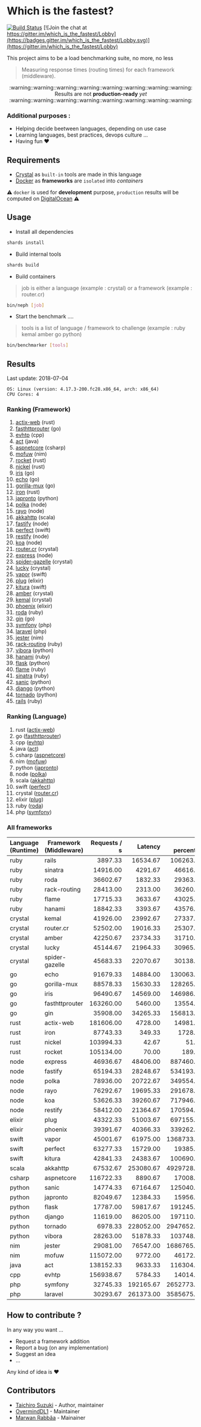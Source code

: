 # Which is the fastest?

[![Build Status](https://travis-ci.com/tbrand/which_is_the_fastest.svg?branch=master)](https://travis-ci.com/tbrand/which_is_the_fastest)
[![Join the chat at https://gitter.im/which_is_the_fastest/Lobby](https://badges.gitter.im/which_is_the_fastest/Lobby.svg)](https://gitter.im/which_is_the_fastest/Lobby)

This project aims to be a load benchmarking suite, no more, no less

> Measuring response times (routing times) for each framework (middleware).


<div align="center">
  :warning::warning::warning::warning::warning::warning::warning::warning:
</div>

<div align="center">Results are not <b>production-ready</b> <i>yet</i></div>

<div align="center">
  :warning::warning::warning::warning::warning::warning::warning::warning:
</div>

### Additional purposes :

+ Helping decide beetween languages, depending on use case
+ Learning languages, best practices, devops culture ...
+ Having fun :heart:

## Requirements

+ [Crystal](https://crystal-lang.org) as `built-in` tools are made in this language
+ [Docker](https://www.docker.com) as **frameworks** are `isolated` into _containers_

:warning: `docker` is used for **development** purpose, `production` results will be computed on [DigitalOcean](https://www.digitalocean.com) :warning:

## Usage

+ Install all dependencies

~~~sh
shards install
~~~

+ Build internal tools

~~~sh
shards build
~~~

+ Build containers

> job is either a language (example : crystal) or a framework (example : router.cr)

~~~sh
bin/neph [job]
~~~

+ Start the benchmark ....

> tools is a list of language / framework to challenge (example : ruby kemal amber go python)

~~~sh
bin/benchmarker [tools]
~~~

## Results

<!-- Result from here -->
Last update: 2018-07-04
```
OS: Linux (version: 4.17.3-200.fc28.x86_64, arch: x86_64)
CPU Cores: 4
```

### Ranking (Framework)

1. [actix-web](https://github.com/actix/actix-web) (rust)
2. [fasthttprouter](https://github.com/buaazp/fasthttprouter) (go)
3. [evhtp](https://github.com/criticalstack/libevhtp) (cpp)
4. [act](https://github.com/actframework/actframework) (java)
5. [aspnetcore](https://github.com/aspnet/Home) (csharp)
6. [mofuw](https://github.com/2vg/mofuw) (nim)
7. [rocket](https://github.com/SergioBenitez/Rocket) (rust)
8. [nickel](https://github.com/nickel-org/nickel.rs) (rust)
9. [iris](https://github.com/kataras/iris) (go)
10. [echo](https://github.com/labstack/echo) (go)
11. [gorilla-mux](https://github.com/gorilla/mux) (go)
12. [iron](https://github.com/iron/iron) (rust)
13. [japronto](https://github.com/squeaky-pl/japronto) (python)
14. [polka](https://github.com/lukeed/polka) (node)
15. [rayo](https://github.com/GetRayo/rayo.js) (node)
16. [akkahttp](https://github.com/akka/akka-http) (scala)
17. [fastify](https://github.com/fastify/fastify) (node)
18. [perfect](https://github.com/PerfectlySoft/Perfect) (swift)
19. [restify](https://github.com/restify/node-restify) (node)
20. [koa](https://github.com/koajs/koa) (node)
21. [router.cr](https://github.com/tbrand/router.cr) (crystal)
22. [express](https://github.com/expressjs/express) (node)
23. [spider-gazelle](https://github.com/spider-gazelle/spider-gazelle) (crystal)
24. [lucky](https://github.com/luckyframework/lucky) (crystal)
25. [vapor](https://github.com/vapor/vapor) (swift)
26. [plug](https://github.com/elixir-lang/plug) (elixir)
27. [kitura](https://github.com/IBM-Swift/Kitura) (swift)
28. [amber](https://github.com/amberframework/amber) (crystal)
29. [kemal](https://github.com/kemalcr/kemal) (crystal)
30. [phoenix](https://github.com/phoenixframework/phoenix) (elixir)
31. [roda](https://github.com/jeremyevans/roda) (ruby)
32. [gin](https://github.com/gin-gonic/gin) (go)
33. [symfony](https://github.com/symfony/symfony) (php)
34. [laravel](https://github.com/laravel/framework) (php)
35. [jester](https://github.com/dom96/jester) (nim)
36. [rack-routing](https://github.com/georgeu2000/rack-routing) (ruby)
37. [vibora](https://github.com/vibora-io/vibora) (python)
38. [hanami](https://github.com/hanami/hanami) (ruby)
39. [flask](https://github.com/pallets/flask) (python)
40. [flame](https://github.com/AlexWayfer/flame) (ruby)
41. [sinatra](https://github.com/sinatra/sinatra) (ruby)
42. [sanic](https://github.com/channelcat/sanic) (python)
43. [django](https://github.com/django/django) (python)
44. [tornado](https://github.com/tornadoweb/tornado) (python)
45. [rails](https://github.com/rails/rails) (ruby)

### Ranking (Language)

1. rust ([actix-web](https://github.com/actix/actix-web))
2. go ([fasthttprouter](https://github.com/buaazp/fasthttprouter))
3. cpp ([evhtp](https://github.com/criticalstack/libevhtp))
4. java ([act](https://github.com/actframework/actframework))
5. csharp ([aspnetcore](https://github.com/aspnet/Home))
6. nim ([mofuw](https://github.com/2vg/mofuw))
7. python ([japronto](https://github.com/squeaky-pl/japronto))
8. node ([polka](https://github.com/lukeed/polka))
9. scala ([akkahttp](https://github.com/akka/akka-http))
10. swift ([perfect](https://github.com/PerfectlySoft/Perfect))
11. crystal ([router.cr](https://github.com/tbrand/router.cr))
12. elixir ([plug](https://github.com/elixir-lang/plug))
13. ruby ([roda](https://github.com/jeremyevans/roda))
14. php ([symfony](https://github.com/symfony/symfony))

### All frameworks

| Language (Runtime)        | Framework (Middleware)    |    Requests / s |         Latency |   99 percentile |      Throughput |
|---------------------------|---------------------------|----------------:|----------------:|----------------:|-----------:|
| ruby                      | rails                     | 3897.33 | 16534.67 | 106263.33 | 3.09 MB |
| ruby                      | sinatra                   | 14916.00 | 4291.67 | 46616.00 | 12.63 MB |
| ruby                      | roda                      | 36602.67 | 1832.33 | 29363.00 | 11.86 MB |
| ruby                      | rack-routing              | 28413.00 | 2313.00 | 36260.00 | 5.00 MB |
| ruby                      | flame                     | 17715.33 | 3633.67 | 43025.67 | 3.41 MB |
| ruby                      | hanami                    | 18842.33 | 3393.67 | 43576.67 | 44.56 MB |
| crystal                   | kemal                     | 41926.00 | 23992.67 | 27337.67 | 19.55 MB |
| crystal                   | router.cr                 | 52502.00 | 19016.33 | 25307.00 | 14.52 MB |
| crystal                   | amber                     | 42250.67 | 23734.33 | 31710.00 | 16.82 MB |
| crystal                   | lucky                     | 45144.67 | 21964.33 | 30965.67 | 16.91 MB |
| crystal                   | spider-gazelle            | 45683.33 | 22070.67 | 30138.33 | 12.40 MB |
| go                        | echo                      | 91679.33 | 14884.00 | 130063.00 | 52.89 MB |
| go                        | gorilla-mux               | 88578.33 | 15630.33 | 128265.33 | 33.25 MB |
| go                        | iris                      | 96490.67 | 14569.00 | 146986.00 | 36.57 MB |
| go                        | fasthttprouter            | 163260.00 | 5460.00 | 13554.33 | 75.39 MB |
| go                        | gin                       | 35908.00 | 34265.33 | 156813.67 | 18.90 MB |
| rust                      | actix-web                 | 181606.00 | 4728.00 | 14981.00 | 70.86 MB |
| rust                      | iron                      | 87743.33 | 349.33 | 1728.67 | 35.01 MB |
| rust                      | nickel                    | 103994.33 | 42.67 | 51.33 | 68.41 MB |
| rust                      | rocket                    | 105134.00 | 70.00 | 189.00 | 48.76 MB |
| node                      | express                   | 46936.67 | 48406.00 | 887460.33 | 38.92 MB |
| node                      | fastify                   | 65194.33 | 28248.67 | 534193.00 | 66.23 MB |
| node                      | polka                     | 78936.00 | 20722.67 | 349554.00 | 37.99 MB |
| node                      | rayo                      | 76292.67 | 19695.33 | 291678.00 | 37.52 MB |
| node                      | koa                       | 53626.33 | 39260.67 | 717946.00 | 38.31 MB |
| node                      | restify                   | 58412.00 | 21364.67 | 170594.67 | 34.25 MB |
| elixir                    | plug                      | 43322.33 | 51003.67 | 697155.67 | 27.79 MB |
| elixir                    | phoenix                   | 39391.67 | 40366.33 | 339262.00 | 26.50 MB |
| swift                     | vapor                     | 45001.67 | 61975.00 | 1368733.67 | 16.37 MB |
| swift                     | perfect                   | 63277.33 | 15729.00 | 19385.33 | 16.96 MB |
| swift                     | kitura                    | 42841.33 | 24383.67 | 100690.67 | 26.31 MB |
| scala                     | akkahttp                  | 67532.67 | 253080.67 | 4929728.00 | 50.81 MB |
| csharp                    | aspnetcore                | 116722.33 | 8890.67 | 17008.67 | 60.83 MB |
| python                    | sanic                     | 14774.33 | 67164.67 | 125040.67 | 8.81 MB |
| python                    | japronto                  | 82049.67 | 12384.33 | 15956.33 | 32.21 MB |
| python                    | flask                     | 17787.00 | 59817.67 | 191245.00 | 15.38 MB |
| python                    | django                    | 11619.00 | 86205.00 | 197110.33 | 11.18 MB |
| python                    | tornado                   | 6978.33 | 228052.00 | 2947652.33 | 4.83 MB |
| python                    | vibora                    | 28263.00 | 51878.33 | 103748.00 | 20.07 MB |
| nim                       | jester                    | 29081.00 | 76547.00 | 1686765.67 | 10.50 MB |
| nim                       | mofuw                     | 115072.00 | 9772.00 | 46172.67 | 64.39 MB |
| java                      | act                       | 138152.33 | 9633.33 | 116304.00 | 74.13 MB |
| cpp                       | evhtp                     | 156938.67 | 5784.33 | 14014.33 | 50.92 MB |
| php                       | symfony                   | 32745.33 | 192165.67 | 2652773.33 | 52.94 MB |
| php                       | laravel                   | 30293.67 | 261373.00 | 3585675.67 | 47.73 MB |
<!-- Result till here -->

## How to contribute ?

In any way you want ...

+ Request a framework addition
+ Report a bug (on any implementation)
+ Suggest an idea
+ ...

Any kind of idea is :heart:

## Contributors

- [Taichiro Suzuki](https://github.com/tbrand) - Author, maintainer
- [OvermindDL1](https://github.com/OvermindDL1) - Maintainer
- [Marwan Rabbâa](https://github.com/waghanza) - Mainainer
